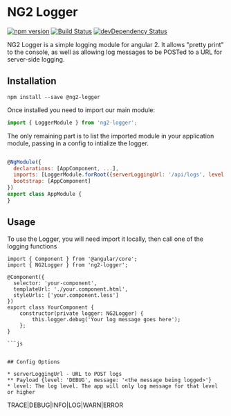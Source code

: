 # NG2 Logger

[![npm version](https://badge.fury.io/js/%40ng-bootstrap%2Fng-bootstrap.svg)](https://badge.fury.io/js/%40ng-bootstrap%2Fng-bootstrap)
[![Build Status](https://travis-ci.org/ng-bootstrap/ng-bootstrap.svg?branch=master)](https://travis-ci.org/ng-bootstrap/ng-bootstrap)
[![devDependency Status](https://david-dm.org/ng-bootstrap/ng-bootstrap/dev-status.svg?branch=master)](https://david-dm.org/ng-bootstrap/ng-bootstrap#info=devDependencies)

NG2 Logger is a simple logging module for angular 2. It allows "pretty print" to the console, as well as allowing log messages to be POSTed to a URL for server-side logging.



## Installation
```shell
npm install --save @ng2-logger
```

Once installed you need to import our main module:
```js
import { LoggerModule } from 'ng2-logger';

```
The only remaining part is to list the imported module in your application module, passing in a config to intialize the logger.
```js

@NgModule({
  declarations: [AppComponent, ...],
  imports: [LoggerModule.forRoot({serverLoggingUrl: '/api/logs', level: 'DEBUG'}), ...],
  bootstrap: [AppComponent]
})
export class AppModule {
}
```

## Usage

To use the Logger, you will need import it locally, then call one of the logging functions

```
import { Component } from '@angular/core';
import { NG2Logger } from 'ng2-logger';

@Component({
  selector: 'your-component',
  templateUrl: './your.component.html',
  styleUrls: ['your.component.less']
})
export class YourComponent {
    constructor(private logger: NG2Logger) {
        this.logger.debug('Your log message goes here');
    };
}

```js


## Config Options

* serverLoggingUrl - URL to POST logs
** Payload {level: 'DEBUG', message: '<the message being logged>'}
* level: The log level. The app will only log message for that level or higher
```
TRACE|DEBUG|INFO|LOG|WARN|ERROR
```

